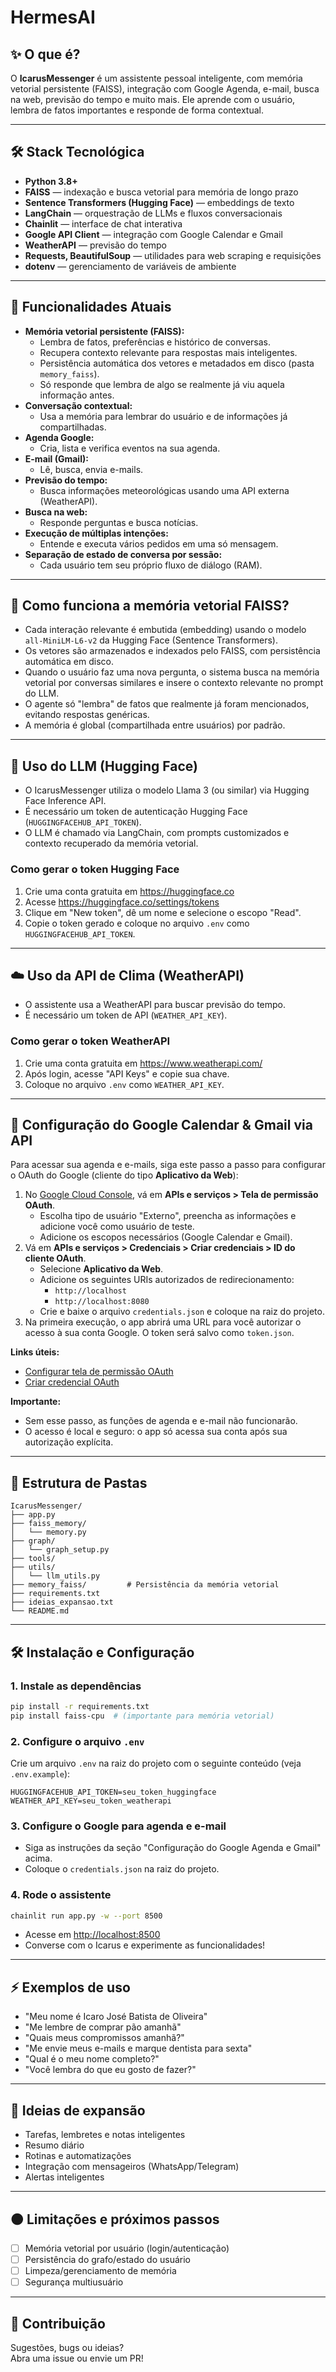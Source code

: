 # HermesAI

## ✨ O que é?

O **IcarusMessenger** é um assistente pessoal inteligente, com memória vetorial persistente (FAISS), integração com Google Agenda, e-mail, busca na web, previsão do tempo e muito mais. Ele aprende com o usuário, lembra de fatos importantes e responde de forma contextual.

---

## 🛠️ Stack Tecnológica

- **Python 3.8+**
- **FAISS** — indexação e busca vetorial para memória de longo prazo
- **Sentence Transformers (Hugging Face)** — embeddings de texto
- **LangChain** — orquestração de LLMs e fluxos conversacionais
- **Chainlit** — interface de chat interativa
- **Google API Client** — integração com Google Calendar e Gmail
- **WeatherAPI** — previsão do tempo
- **Requests, BeautifulSoup** — utilidades para web scraping e requisições
- **dotenv** — gerenciamento de variáveis de ambiente

---

## 🚀 Funcionalidades Atuais

- **Memória vetorial persistente (FAISS):**
  - Lembra de fatos, preferências e histórico de conversas.
  - Recupera contexto relevante para respostas mais inteligentes.
  - Persistência automática dos vetores e metadados em disco (pasta `memory_faiss`).
  - Só responde que lembra de algo se realmente já viu aquela informação antes.
- **Conversação contextual:** 
  - Usa a memória para lembrar do usuário e de informações já compartilhadas.
- **Agenda Google:**
  - Cria, lista e verifica eventos na sua agenda.
- **E-mail (Gmail):**
  - Lê, busca, envia e-mails.
- **Previsão do tempo:** 
  - Busca informações meteorológicas usando uma API externa (WeatherAPI).
- **Busca na web:** 
  - Responde perguntas e busca notícias.
- **Execução de múltiplas intenções:** 
  - Entende e executa vários pedidos em uma só mensagem.
- **Separação de estado de conversa por sessão:** 
  - Cada usuário tem seu próprio fluxo de diálogo (RAM).

---

## 🧠 Como funciona a memória vetorial FAISS?

- Cada interação relevante é embutida (embedding) usando o modelo `all-MiniLM-L6-v2` da Hugging Face (Sentence Transformers).
- Os vetores são armazenados e indexados pelo FAISS, com persistência automática em disco.
- Quando o usuário faz uma nova pergunta, o sistema busca na memória vetorial por conversas similares e insere o contexto relevante no prompt do LLM.
- O agente só "lembra" de fatos que realmente já foram mencionados, evitando respostas genéricas.
- A memória é global (compartilhada entre usuários) por padrão.

---

## 🤖 Uso do LLM (Hugging Face)

- O IcarusMessenger utiliza o modelo Llama 3 (ou similar) via Hugging Face Inference API.
- É necessário um token de autenticação Hugging Face (`HUGGINGFACEHUB_API_TOKEN`).
- O LLM é chamado via LangChain, com prompts customizados e contexto recuperado da memória vetorial.

### Como gerar o token Hugging Face

1. Crie uma conta gratuita em https://huggingface.co
2. Acesse https://huggingface.co/settings/tokens
3. Clique em "New token", dê um nome e selecione o escopo "Read".
4. Copie o token gerado e coloque no arquivo `.env` como `HUGGINGFACEHUB_API_TOKEN`.

---

## ☁️ Uso da API de Clima (WeatherAPI)

- O assistente usa a WeatherAPI para buscar previsão do tempo.
- É necessário um token de API (`WEATHER_API_KEY`).

### Como gerar o token WeatherAPI

1. Crie uma conta gratuita em https://www.weatherapi.com/
2. Após login, acesse "API Keys" e copie sua chave.
3. Coloque no arquivo `.env` como `WEATHER_API_KEY`.

---

## 📅 Configuração do Google Calendar & Gmail via API

Para acessar sua agenda e e-mails, siga este passo a passo para configurar o OAuth do Google (cliente do tipo **Aplicativo da Web**):

1. No [Google Cloud Console](https://console.cloud.google.com/), vá em **APIs e serviços > Tela de permissão OAuth**.
   - Escolha tipo de usuário "Externo", preencha as informações e adicione você como usuário de teste.
   - Adicione os escopos necessários (Google Calendar e Gmail).
2. Vá em **APIs e serviços > Credenciais > Criar credenciais > ID do cliente OAuth**.
   - Selecione **Aplicativo da Web**.
   - Adicione os seguintes URIs autorizados de redirecionamento:
     - `http://localhost`
     - `http://localhost:8080`
   - Crie e baixe o arquivo `credentials.json` e coloque na raiz do projeto.
3. Na primeira execução, o app abrirá uma URL para você autorizar o acesso à sua conta Google. O token será salvo como `token.json`.

**Links úteis:**
- [Configurar tela de permissão OAuth](https://developers.google.com/workspace/guides/configure-oauth-consent?hl=pt-br)
- [Criar credencial OAuth](https://support.google.com/workspacemigrate/answer/9222992?hl=PT)

**Importante:**
- Sem esse passo, as funções de agenda e e-mail não funcionarão.
- O acesso é local e seguro: o app só acessa sua conta após sua autorização explícita.

---

## 📂 Estrutura de Pastas

```
IcarusMessenger/
├── app.py
├── faiss_memory/
│   └── memory.py
├── graph/
│   └── graph_setup.py
├── tools/
├── utils/
│   └── llm_utils.py
├── memory_faiss/         # Persistência da memória vetorial
├── requirements.txt
├── ideias_expansao.txt
└── README.md
```

---

## 🛠️ Instalação e Configuração

### 1. Instale as dependências

```bash
pip install -r requirements.txt
pip install faiss-cpu  # (importante para memória vetorial)
```

### 2. Configure o arquivo `.env`

Crie um arquivo `.env` na raiz do projeto com o seguinte conteúdo (veja `.env.example`):

```
HUGGINGFACEHUB_API_TOKEN=seu_token_huggingface
WEATHER_API_KEY=seu_token_weatherapi
```

### 3. Configure o Google para agenda e e-mail

- Siga as instruções da seção "Configuração do Google Agenda e Gmail" acima.
- Coloque o `credentials.json` na raiz do projeto.

### 4. Rode o assistente

```bash
chainlit run app.py -w --port 8500
```

- Acesse em [http://localhost:8500](http://localhost:8500)
- Converse com o Icarus e experimente as funcionalidades!

---

## ⚡ Exemplos de uso

- "Meu nome é Icaro José Batista de Oliveira"
- "Me lembre de comprar pão amanhã"
- "Quais meus compromissos amanhã?"
- "Me envie meus e-mails e marque dentista para sexta"
- "Qual é o meu nome completo?"
- "Você lembra do que eu gosto de fazer?"

---

## 🧩 Ideias de expansão

- Tarefas, lembretes e notas inteligentes
- Resumo diário
- Rotinas e automatizações
- Integração com mensageiros (WhatsApp/Telegram)
- Alertas inteligentes

---

## 🟠 Limitações e próximos passos

- [ ] Memória vetorial por usuário (login/autenticação)
- [ ] Persistência do grafo/estado do usuário
- [ ] Limpeza/gerenciamento de memória
- [ ] Segurança multiusuário

---

## 🤝 Contribuição

Sugestões, bugs ou ideias?  
Abra uma issue ou envie um PR!

